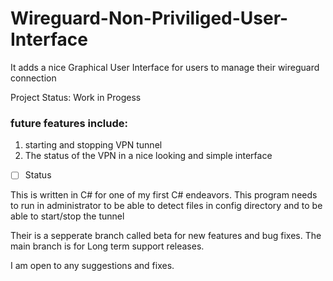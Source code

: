 # Wireguard-Non-Priviliged-User-Interface

It adds a nice Graphical User Interface for users to manage their wireguard connection

Project Status: Work in Progess

### future features include:

1. starting and stopping VPN tunnel
2. The status of the VPN in a nice looking and simple interface

- [ ] Status

This is written in C# for one of my first C# endeavors.
This program needs to run in administrator to be able to detect files in config directory and to be able to start/stop the tunnel

Their is a sepperate branch called beta for new features and bug fixes.
The main branch is for Long term support releases.

I am open to any suggestions and fixes.
